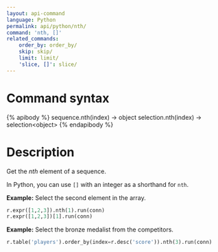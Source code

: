 ```yaml
---
layout: api-command
language: Python
permalink: api/python/nth/
command: 'nth, []'
related_commands:
    order_by: order_by/
    skip: skip/
    limit: limit/
    'slice, []': slice/
---
```


# Command syntax #

{% apibody %}
sequence.nth(index) &rarr; object
selection.nth(index) &rarr; selection&lt;object&gt;
{% endapibody %}

# Description #

Get the *nth* element of a sequence.

In Python, you can use `[]` with an integer as a shorthand for `nth`.

__Example:__ Select the second element in the array.

```py
r.expr([1,2,3]).nth(1).run(conn)
r.expr([1,2,3])[1].run(conn)
```

**Example:** Select the bronze medalist from the competitors.

```py
r.table('players').order_by(index=r.desc('score')).nth(3).run(conn)
```

